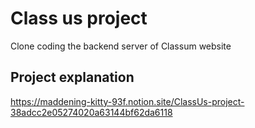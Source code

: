 # Class us project

Clone coding the backend server of Classum website 

## Project explanation

https://maddening-kitty-93f.notion.site/ClassUs-project-38adcc2e05274020a63144bf62da6118
